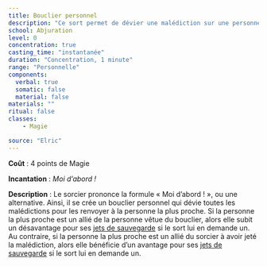 ```yaml
---
title: Bouclier personnel
description: "Ce sort permet de dévier une malédiction sur une personne."
school: Abjuration
level: 0
concentration: true
casting_time: "instantanée"
duration: "Concentration, 1 minute"
range: "Personnelle"
components:
  verbal: true
  somatic: false
  material: false
materials: ""
ritual: false
classes:
    - Magie

source: "Elric"
---
```

**Coût** : 4 points de Magie  

**Incantation** : *Moi d’abord !*     

**Description** : Le sorcier prononce la formule « Moi d’abord ! », ou une alternative. Ainsi, il se crée un bouclier personnel qui dévie toutes les malédictions pour les renvoyer à la personne la plus proche. Si la personne la plus proche est un allié de la personne vêtue du bouclier, alors elle subit un désavantage pour ses [jets de sauvegarde](/utiliser-les-caracteristiques/#jets-de-sauvegarde) si le sort lui en demande un. Au contraire, si la personne la plus proche est un allié du sorcier à avoir jeté la malédiction, alors elle bénéficie d’un avantage pour ses [jets de sauvegarde](/utiliser-les-caracteristiques/#jets-de-sauvegarde) si le sort lui en demande un.
